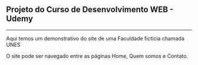 <h2>Projeto do Curso de Desenvolvimento WEB - Udemy</h2>
<hr>

Aqui temos um demonstrativo do site de uma Faculdade fictícia chamada UNES

O site pode ser navegado entre as páginas Home, Quem somos e Contato.